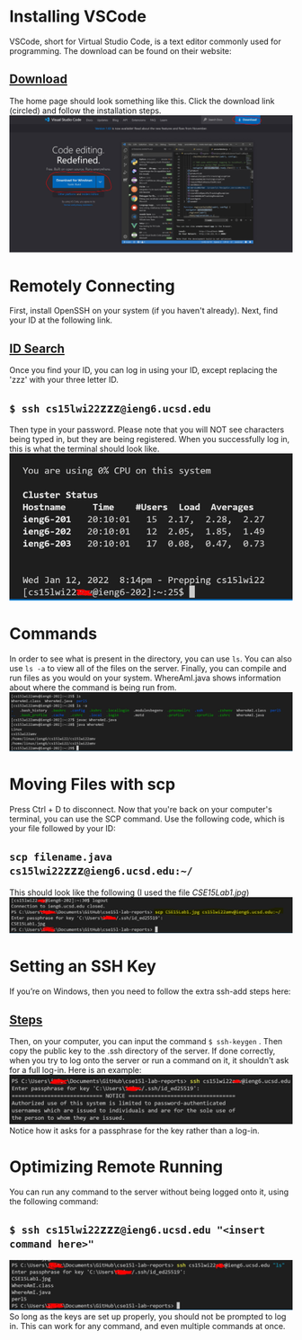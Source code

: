 # Installing VSCode
VSCode, short for Virtual Studio Code, is a text editor commonly used for programming. 
The download can be found on their website:
## [Download](https://code.visualstudio.com/) 
 The home page should look something like this. Click the download link (circled) and follow the installation steps.
 ![Image](CSE15Lab1.JPG)
# Remotely Connecting
First, install OpenSSH on your system (if you haven't already). Next, find your ID at the following link.
## [ID Search](https://sdacs.ucsd.edu/~icc/index.php)
Once you find your ID, you can log in using your ID, except replacing the 'zzz' with your three letter ID.
## `$ ssh cs15lwi22`zzz`@ieng6.ucsd.edu`
Then type in your password. Please note that you will NOT see characters being typed in, but they are being registered. When you successfully log in, this is what the terminal should look like.
![Image](CSE15Lab2.JPG)
# Commands
In order to see what is present in the directory, you can use `ls`. You can also use `ls -a` to view all of the files on the server. Finally, you can compile and run files as you would on your system. WhereAmI.java shows information about where the command is being run from.
![Image](CSE15Lab3.JPG)
# Moving Files with scp
Press Ctrl + D to disconnect. Now that you're back on your computer's terminal, you can use the SCP command. Use the following code, which is your file followed by your ID: 
## `scp filename.java cs15lwi22`zzz`@ieng6.ucsd.edu:~/`
This should look like the following (I used the file *CSE15Lab1.jpg*)
![Image](CSE15Lab4.JPG)
# Setting an SSH Key
If you’re on Windows, then you need to follow the extra ssh-add steps here: 
## [Steps](https://docs.microsoft.com/en-us/windows-server/administration/openssh/openssh_keymanagement#user-key-generation)
Then, on your computer, you can input the command `$ ssh-keygen` .
Then copy the public key to the .ssh directory of the server. If done correctly, when you try to log onto the server or run a command on it, it shouldn't ask for a full log-in. Here is an example:
![Image](CSE15Lab5.JPG)
Notice how it asks for a passphrase for the key rather than a log-in.
# Optimizing Remote Running
You can run any command to the server without being logged onto it, using the following command:
## `$ ssh cs15lwi22`zzz`@ieng6.ucsd.edu "<insert command here>"`
![Image](CSE15Lab6.JPG)
So long as the keys are set up properly, you should not be prompted to log in. This can work for any command, and even multiple commands at once.